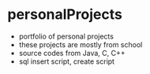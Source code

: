 # personalProjects
- portfolio of personal projects
- these projects are mostly from school
- source codes from Java, C, C++
- sql insert script, create script
